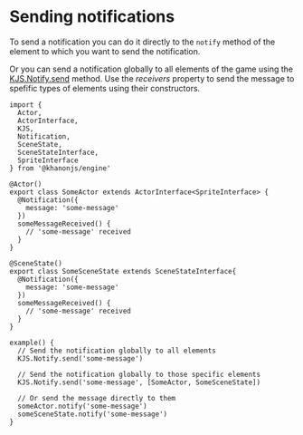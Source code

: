# Sending notifications

To send a notification you can do it directly to the `notify` method of the element to which you want to send the notification.

Or you can send a notification globally to all elements of the game using the [KJS.Notify.send](https://khanonjs.com/api-docs/functions/kjs.KJS.Notify.send.html) method. Use the *receivers* property to send the message to spefific types of elements using their constructors.

```
import {
  Actor,
  ActorInterface,
  KJS,
  Notification,
  SceneState,
  SceneStateInterface,
  SpriteInterface
} from '@khanonjs/engine'

@Actor()
export class SomeActor extends ActorInterface<SpriteInterface> {
  @Notification({
    message: 'some-message'
  })
  someMessageReceived() {
    // 'some-message' received
  }
}

@SceneState()
export class SomeSceneState extends SceneStateInterface{
  @Notification({
    message: 'some-message'
  })
  someMessageReceived() {
    // 'some-message' received
  }
}

example() {
  // Send the notification globally to all elements
  KJS.Notify.send('some-message')

  // Send the notification globally to those specific elements
  KJS.Notify.send('some-message', [SomeActor, SomeSceneState])

  // Or send the message directly to them
  someActor.notify('some-message')
  someSceneState.notify('some-message')
}
```